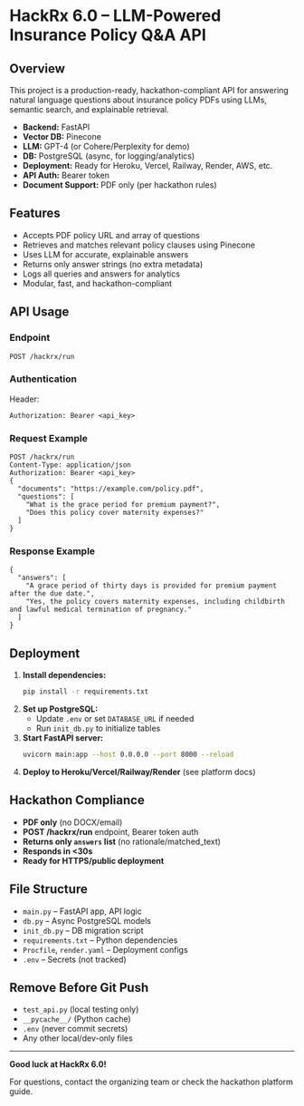 # HackRx 6.0 – LLM-Powered Insurance Policy Q&A API

## Overview
This project is a production-ready, hackathon-compliant API for answering natural language questions about insurance policy PDFs using LLMs, semantic search, and explainable retrieval.

- **Backend:** FastAPI
- **Vector DB:** Pinecone
- **LLM:** GPT-4 (or Cohere/Perplexity for demo)
- **DB:** PostgreSQL (async, for logging/analytics)
- **Deployment:** Ready for Heroku, Vercel, Railway, Render, AWS, etc.
- **API Auth:** Bearer token
- **Document Support:** PDF only (per hackathon rules)

## Features
- Accepts PDF policy URL and array of questions
- Retrieves and matches relevant policy clauses using Pinecone
- Uses LLM for accurate, explainable answers
- Returns only answer strings (no extra metadata)
- Logs all queries and answers for analytics
- Modular, fast, and hackathon-compliant

## API Usage
### Endpoint
```
POST /hackrx/run
```

### Authentication
Header:
```
Authorization: Bearer <api_key>
```

### Request Example
```
POST /hackrx/run
Content-Type: application/json
Authorization: Bearer <api_key>
{
  "documents": "https://example.com/policy.pdf",
  "questions": [
    "What is the grace period for premium payment?",
    "Does this policy cover maternity expenses?"
  ]
}
```

### Response Example
```
{
  "answers": [
    "A grace period of thirty days is provided for premium payment after the due date.",
    "Yes, the policy covers maternity expenses, including childbirth and lawful medical termination of pregnancy."
  ]
}
```

## Deployment
1. **Install dependencies:**
   ```bash
   pip install -r requirements.txt
   ```
2. **Set up PostgreSQL:**
   - Update `.env` or set `DATABASE_URL` if needed
   - Run `init_db.py` to initialize tables
3. **Start FastAPI server:**
   ```bash
   uvicorn main:app --host 0.0.0.0 --port 8000 --reload
   ```
4. **Deploy to Heroku/Vercel/Railway/Render** (see platform docs)

## Hackathon Compliance
- **PDF only** (no DOCX/email)
- **POST /hackrx/run** endpoint, Bearer token auth
- **Returns only `answers` list** (no rationale/matched_text)
- **Responds in <30s**
- **Ready for HTTPS/public deployment**

## File Structure
- `main.py` – FastAPI app, API logic
- `db.py` – Async PostgreSQL models
- `init_db.py` – DB migration script
- `requirements.txt` – Python dependencies
- `Procfile`, `render.yaml` – Deployment configs
- `.env` – Secrets (not tracked)

## Remove Before Git Push
- `test_api.py` (local testing only)
- `__pycache__/` (Python cache)
- `.env` (never commit secrets)
- Any other local/dev-only files

---

**Good luck at HackRx 6.0!**

For questions, contact the organizing team or check the hackathon platform guide.
